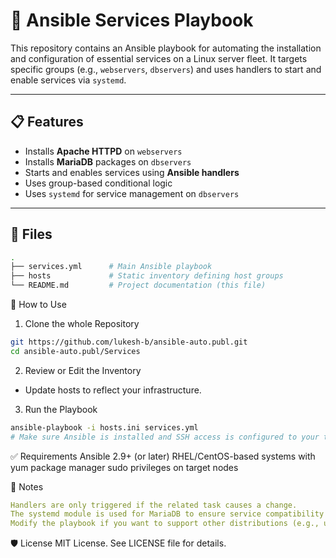 # 🔧 Ansible Services Playbook

This repository contains an Ansible playbook for automating the installation and configuration of essential services on a Linux server fleet. It targets specific groups (e.g., `webservers`, `dbservers`) and uses handlers to start and enable services via `systemd`.

---

## 📋 Features

- Installs **Apache HTTPD** on `webservers`
- Installs **MariaDB** packages on `dbservers`
- Starts and enables services using **Ansible handlers**
- Uses group-based conditional logic
- Uses `systemd` for service management on `dbservers`

---

## 📁 Files

```bash
.
├── services.yml      # Main Ansible playbook
├── hosts             # Static inventory defining host groups
└── README.md         # Project documentation (this file)
```

🚀 How to Use
1. Clone the whole Repository
```bash
git https://github.com/lukesh-b/ansible-auto.publ.git
cd ansible-auto.publ/Services
```
2. Review or Edit the Inventory
- Update hosts to reflect your infrastructure.

3. Run the Playbook
```bash
ansible-playbook -i hosts.ini services.yml
# Make sure Ansible is installed and SSH access is configured to your target hosts.
```

✅ Requirements
Ansible 2.9+ (or later)
RHEL/CentOS-based systems with yum package manager
sudo privileges on target nodes

📝 Notes
```yaml
Handlers are only triggered if the related task causes a change.
The systemd module is used for MariaDB to ensure service compatibility on systemd-based systems.
Modify the playbook if you want to support other distributions (e.g., use apt for Debian/Ubuntu).
```

🛡️ License
MIT License. See LICENSE file for details.
